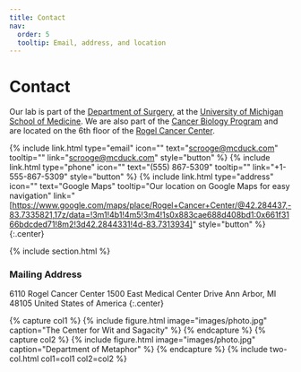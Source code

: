 ```yaml
---
title: Contact
nav:
  order: 5
  tooltip: Email, address, and location
---
```


# <i class="fas fa-envelope"></i>Contact

Our lab is part of the [Department of Surgery](https://medicine.umich.edu/dept/surgery), at the [University of Michigan School of Medicine](https://medicine.umich.edu/medschool/home). We are also part of the [Cancer Biology Program](https://medicine.umich.edu/dept/cancer-biology) and are located on the 6th floor of the [Rogel Cancer Center](https://www.rogelcancercenter.org/).

{%
  include link.html
  type="email"
  icon=""
  text="scrooge@mcduck.com"
  tooltip=""
  link="scrooge@mcduck.com"
  style="button"
%}
{%
  include link.html
  type="phone"
  icon=""
  text="(555) 867-5309"
  tooltip=""
  link="+1-555-867-5309"
  style="button"
%}
{%
  include link.html
  type="address"
  icon=""
  text="Google Maps"
  tooltip="Our location on Google Maps for easy navigation"
  link="[https://www.google.com/maps/place/Rogel+Cancer+Center/@42.284437,-83.7335821,17z/data=!3m1!4b1!4m5!3m4!1s0x883cae688d408bd1:0x661f3166bdcded71!8m2!3d42.2844331!4d-83.7313934]"
  style="button"
%}
{:.center}

{% include section.html %}

### <i class="fas fa-mail-bulk"></i>Mailing Address

6110 Rogel Cancer Center
1500 East Medical Center Drive
Ann Arbor, MI 48105
United States of America
{:.center}

{% capture col1 %}
{%
  include figure.html
  image="images/photo.jpg"
  caption="The Center for Wit and Sagacity"
%}
{% endcapture %}
{% capture col2 %}
{%
  include figure.html
  image="images/photo.jpg"
  caption="Department of Metaphor"
%}
{% endcapture %}
{% include two-col.html col1=col1 col2=col2 %}
